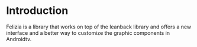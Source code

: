 # Introduction
Felizia is a library that works on top of the leanback library and offers a new interface and a better way to customize the graphic components in Androidtv.
